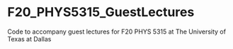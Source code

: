 # F20_PHYS5315_GuestLectures
Code to accompany guest lectures for F20 PHYS 5315 at The University of Texas at Dallas
